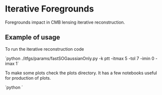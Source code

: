 # Iterative Foregrounds

Foregrounds impact in CMB lensing iterative reconstruction.

## Example of usage

To run the iterative reconstruction code

´python ./itfgs/params/fastSOGaussianOnly.py -k ptt -itmax 5 -tol 7 -imin 0 -imax 1´

To make some plots check the plots directory. It has a few notebooks useful for production of plots.

´python ´

